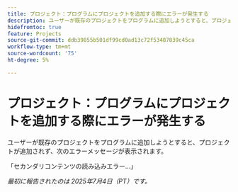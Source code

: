 ```yaml
---
title: プロジェクト：プログラムにプロジェクトを追加する際にエラーが発生する
description: ユーザーが既存のプロジェクトをプログラムに追加しようとすると、プロジェクトが追加されず、エラーメッセージが表示されます。
hidefromtoc: true
feature: Projects
source-git-commit: ddb39855b501df99cd0ad13c72f53487839c45ca
workflow-type: tm+mt
source-wordcount: '75'
ht-degree: 5%

---
```



# プロジェクト：プログラムにプロジェクトを追加する際にエラーが発生する

ユーザーが既存のプロジェクトをプログラムに追加しようとすると、プロジェクトが追加されず、次のエラーメッセージが表示されます。

「セカンダリコンテンツの読み込みエラー…」

_最初に報告されたのは 2025年7月4日（PT）です。_
